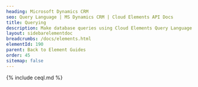 ```yaml
---
heading: Microsoft Dynamics CRM
seo: Query Language | MS Dynamics CRM | Cloud Elements API Docs
title: Querying
description: Make database queries using Cloud Elements Query Language.
layout: sidebarelementdoc
breadcrumbs: /docs/elements.html
elementId: 190
parent: Back to Element Guides
order: 45
sitemap: false
---
```


{% include ceql.md %}
